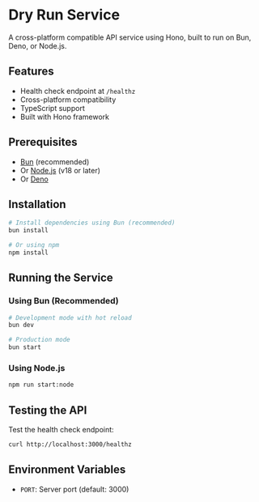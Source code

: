 # Dry Run Service

A cross-platform compatible API service using Hono, built to run on Bun, Deno, or Node.js.

## Features

- Health check endpoint at `/healthz`
- Cross-platform compatibility
- TypeScript support
- Built with Hono framework

## Prerequisites

- [Bun](https://bun.sh/) (recommended)
- Or [Node.js](https://nodejs.org/) (v18 or later)
- Or [Deno](https://deno.land/)

## Installation

```bash
# Install dependencies using Bun (recommended)
bun install

# Or using npm
npm install
```

## Running the Service

### Using Bun (Recommended)
```bash
# Development mode with hot reload
bun dev

# Production mode
bun start
```

### Using Node.js
```bash
npm run start:node
```

## Testing the API

Test the health check endpoint:
```bash
curl http://localhost:3000/healthz
```

## Environment Variables

- `PORT`: Server port (default: 3000)
